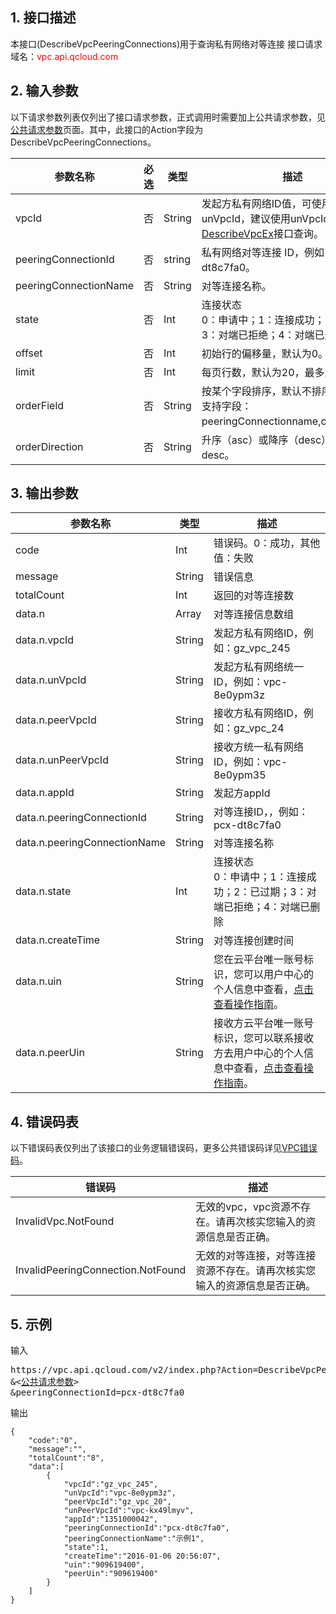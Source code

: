 ## 1. 接口描述

本接口(DescribeVpcPeeringConnections)用于查询私有网络对等连接
接口请求域名：<font style="color:red">vpc.api.qcloud.com</font>

## 2. 输入参数
以下请求参数列表仅列出了接口请求参数，正式调用时需要加上公共请求参数，见<a href="/doc/api/372/4153" title="公共请求参数">公共请求参数</a>页面。其中，此接口的Action字段为DescribeVpcPeeringConnections。

| 参数名称 | 必选  | 类型 | 描述 |
|---------|---------|---------|---------|
| vpcId | 否 | String | 发起方私有网络ID值，可使用vpcId或unVpcId，建议使用unVpcId。可通过<a href="http://tcecqpoc.fsphere.cn/doc/api/245/%E6%9F%A5%E8%AF%A2%E7%A7%81%E6%9C%89%E7%BD%91%E7%BB%9C%E5%88%97%E8%A1%A8" title="DescribeVpcEx">DescribeVpcEx</a>接口查询。|
| peeringConnectionId | 否 | string | 私有网络对等连接 ID，例如：pcx-dt8c7fa0。|
| peeringConnectionName | 否 | String | 对等连接名称。|
| state | 否 | Int | 连接状态<br>0：申请中；1：连接成功；2：已过期；3：对端已拒绝；4：对端已删除。|
| offset | 否 | Int | 初始行的偏移量，默认为0。|
| limit | 否 | Int | 每页行数，默认为20，最多支持50。|
| orderField | 否 | String | 按某个字段排序，默认不排序。<br>支持字段：peeringConnectionname,createTime。|
| orderDirection | 否 | String | 升序（asc）或降序（desc），默认：desc。|


## 3. 输出参数

| 参数名称 | 类型 | 描述 |
|---------|---------|---------|
| code | Int | 错误码。0：成功，其他值：失败|
| message | String | 错误信息|
| totalCount | Int | 返回的对等连接数 |
| data.n | Array | 对等连接信息数组 |
| data.n.vpcId | String | 发起方私有网络ID，例如：gz_vpc_245 | 
| data.n.unVpcId | String | 发起方私有网络统一ID，例如：vpc-8e0ypm3z| 
| data.n.peerVpcId | String | 接收方私有网络ID，例如：gz_vpc_24| 
| data.n.unPeerVpcId | String | 接收方统一私有网络ID，例如：vpc-8e0ypm35| 
| data.n.appId | String | 发起方appId | 
| data.n.peeringConnectionId | String | 对等连接ID，，例如：pcx-dt8c7fa0 | 
| data.n.peeringConnectionName | String | 对等连接名称 | 
| data.n.state | Int | 连接状态<br>0：申请中；1：连接成功；2：已过期；3：对端已拒绝；4：对端已删除| 
| data.n.createTime | String | 对等连接创建时间 | 
| data.n.uin | String | 您在云平台唯一账号标识，您可以用户中心的个人信息中查看，<a href="http://tcecqpoc.fsphere.cn/doc/product/215/5000#.E6.9F.A5.E7.9C.8B.E5.AF.B9.E7.AB.AF.E8.B4.A6.E5.8F.B7id">点击查看操作指南</a>。| 
| data.n.peerUin | String | 接收方云平台唯一账号标识，您可以联系接收方去用户中心的个人信息中查看，<a href="http://tcecqpoc.fsphere.cn/doc/product/215/5000#.E6.9F.A5.E7.9C.8B.E5.AF.B9.E7.AB.AF.E8.B4.A6.E5.8F.B7id">点击查看操作指南</a>。| 

 ## 4. 错误码表
以下错误码表仅列出了该接口的业务逻辑错误码，更多公共错误码详见<a href="http://tcecqpoc.fsphere.cn/doc/api/245/4924" title="VPC错误码">VPC错误码</a>。

| 错误码 | 描述 |
|---------|---------|
| InvalidVpc.NotFound | 无效的vpc，vpc资源不存在。请再次核实您输入的资源信息是否正确。 |
| InvalidPeeringConnection.NotFound | 无效的对等连接，对等连接资源不存在。请再次核实您输入的资源信息是否正确。 |

## 5. 示例
输入
<pre>
https://vpc.api.qcloud.com/v2/index.php?Action=DescribeVpcPeeringConnections
&<<a href="http://tcecqpoc.fsphere.cn/doc/api/229/6976">公共请求参数</a>>
&peeringConnectionId=pcx-dt8c7fa0
</pre>
输出
```
{
    "code":"0",
    "message":"",
    "totalCount":"8",
    "data":[
        {
            "vpcId":"gz_vpc_245",
            "unVpcId":"vpc-8e0ypm3z",
            "peerVpcId":"gz_vpc_20",
            "unPeerVpcId":"vpc-kx49lmyv",
            "appId":"1351000042",
            "peeringConnectionId":"pcx-dt8c7fa0",
            "peeringConnectionName":"示例1",
            "state":1,
            "createTime":"2016-01-06 20:56:07",
            "uin":"909619400",
            "peerUin":"909619400"
        }
    ]
}
```


